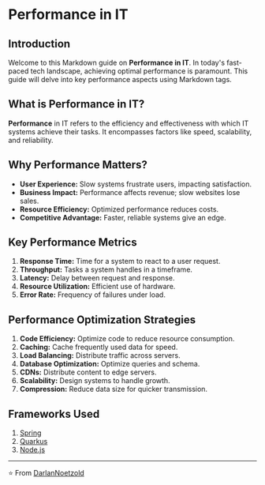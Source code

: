 # Performance in IT
## Introduction

Welcome to this Markdown guide on **Performance in IT**. In today's fast-paced tech landscape, achieving optimal performance is paramount. This guide will delve into key performance aspects using Markdown tags.

## What is Performance in IT?

**Performance** in IT refers to the efficiency and effectiveness with which IT systems achieve their tasks. It encompasses factors like speed, scalability, and reliability.

## Why Performance Matters?

- **User Experience:** Slow systems frustrate users, impacting satisfaction.
- **Business Impact:** Performance affects revenue; slow websites lose sales.
- **Resource Efficiency:** Optimized performance reduces costs.
- **Competitive Advantage:** Faster, reliable systems give an edge.

## Key Performance Metrics

1. **Response Time:** Time for a system to react to a user request.
2. **Throughput:** Tasks a system handles in a timeframe.
3. **Latency:** Delay between request and response.
4. **Resource Utilization:** Efficient use of hardware.
5. **Error Rate:** Frequency of failures under load.

## Performance Optimization Strategies

1. **Code Efficiency:** Optimize code to reduce resource consumption.
2. **Caching:** Cache frequently used data for speed.
3. **Load Balancing:** Distribute traffic across servers.
4. **Database Optimization:** Optimize queries and schema.
5. **CDNs:** Distribute content to edge servers.
6. **Scalability:** Design systems to handle growth.
7. **Compression:** Reduce data size for quicker transmission.

## Frameworks Used

1. [Spring](https://github.com/DarlanNoetzold/computer_science/tree/main/Performance/Spring)
2. [Quarkus](https://github.com/DarlanNoetzold/computer_science/tree/main/Performance/Quarkus)
3. [Node.js](https://github.com/DarlanNoetzold/computer_science/tree/main/Performance/Node.js)

---

⭐️ From [DarlanNoetzold](https://github.com/DarlanNoetzold)
